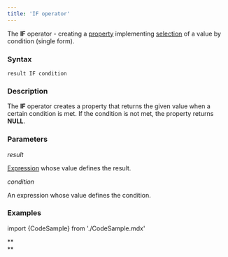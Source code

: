 ```yaml
---
title: 'IF operator'
---
```


The **IF** operator - creating a [property](Properties.md) implementing [selection](Selection_CASE_IF_MULTI_OVERRIDE_EXCLUSIVE.md) of a value by condition (single form). 

### Syntax

    result IF condition 

### Description

The **IF** operator creates a property that returns the given value when a certain condition is met. If the condition is not met, the property returns **NULL**.

### Parameters

*result*

[Expression](Expression.md) whose value defines the result.

*condition*

An expression whose value defines the condition.

### Examples


import {CodeSample} from './CodeSample.mdx'

<CodeSample url="https://documentation.lsfusion.org/sample?file=OperatorPropertySample&block=if"/>

**  
**
